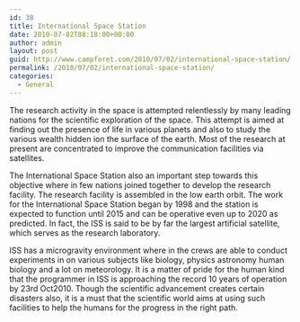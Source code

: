 ```yaml
---
id: 38
title: International Space Station
date: 2010-07-02T08:18:00+00:00
author: admin
layout: post
guid: http://www.campforet.com/2010/07/02/international-space-station/
permalink: /2010/07/02/international-space-station/
categories:
  - General
---
```

The research activity in the space is attempted relentlessly by many leading nations for the scientific exploration of the space. This attempt is aimed at finding out the presence of life in various planets and also to study the various wealth hidden ion the surface of the earth. Most of the research at present are concentrated to improve the communication facilities via satellites.

The International Space Station also an important step towards this objective where in few nations joined together to develop the research facility. The research facility is assembled in the low earth orbit. The work for the International Space Station began by 1998 and the station is expected to function until 2015 and can be operative even up to 2020 as predicted. In fact, the ISS is said to be by far the largest artificial satellite, which serves as the research laboratory.

ISS has a microgravity environment where in the crews are able to conduct experiments in on various subjects like biology, physics astronomy human biology and a lot on meteorology. It is a matter of pride for the human kind that the programmer in ISS is approaching the record 10 years of operation by 23rd Oct2010. Though the scientific advancement creates certain disasters also, it is a must that the scientific world aims at using such facilities to help the humans for the progress in the right path.

<input id="gwProxy" type="hidden" /><input id="jsProxy" onclick="jsCall();" type="hidden" />